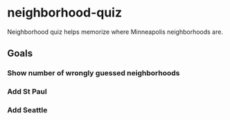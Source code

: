 # neighborhood-quiz
Neighborhood quiz helps memorize where Minneapolis neighborhoods are.
## Goals
### Show number of wrongly guessed neighborhoods
### Add St Paul
### Add Seattle
